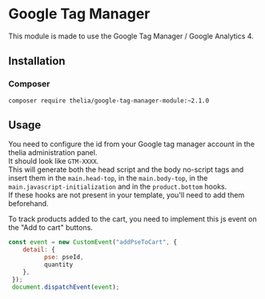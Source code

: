 # Google Tag Manager

This module is made to use the Google Tag Manager / Google Analytics 4.

## Installation

### Composer

```
composer require thelia/google-tag-manager-module:~2.1.0
```

## Usage

You need to configure the id from your Google tag manager account in the thelia administration panel.\
It should look like ```GTM-XXXX```. \
This will generate both the head script and the body no-script tags and insert them in the ```main.head-top```,
in the ```main.body-top```, in the ```main.javascript-initialization``` and in the ```product.bottom``` hooks. \
If these hooks are not present in your template, you'll need to add them beforehand.

To track products added to the cart, you need to implement this js event on the "Add to cart" buttons.
```js 
const event = new CustomEvent("addPseToCart", {
    detail: {
          pse: pseId,
          quantity
    },
 });
 document.dispatchEvent(event);
```
